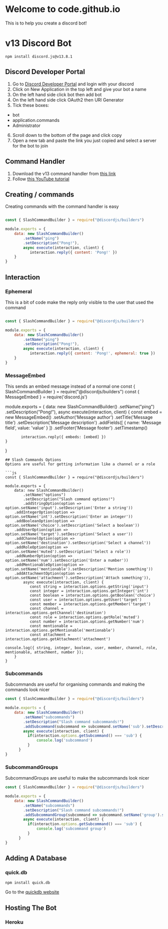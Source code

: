 # Welcome to code.github.io

This is to help you create a discord bot!

# v13 Discord Bot

```
npm install discord.js@v13.8.1

```
## Discord Developer Portal
1. Go to [Discord Developer Portal](https://discord.com/developers/applications) and login with your discord
2. Click on New Application in the top left and give your bot a name
3. On the left hand side click bot then add bot
4. On the left hand side click OAuth2 then URl Generator
5. Tick these boxes:
- bot
- application.commands
- Administrator
6. Scroll down to the bottom of the page and click copy
7. Open a new tab and paste the link you just copied and select a server for the bot to join
## Command Handler
1. Download the v13 command handler from [this link](https://cdn.discordapp.com/attachments/980962737926574083/982047171832594462/SlashCommand_Package_Discord.jsv13.zip)
2. Follow [this YouTube tutorial](https://www.youtube.com/watch?v=qceocw4kf7c)
## Creating / commands
Creating commands with the command handler is easy
```js

const { SlashCommandBuilder } = require("@discordjs/builders")

module.exports = {
    data: new SlashCommandBuilder()
        .setName("ping")
        .setDescription("Pong!"),
        async execute(interaction, client) {
           interaction.reply({ content: 'Pong!' })
    }
}
```
## Interaction
### Ephemeral
This is a bit of code make the reply only visible to the user that used the command

```js

const { SlashCommandBuilder } = require("@discordjs/builders")

module.exports = {
    data: new SlashCommandBuilder()
        .setName("ping")
        .setDescription("Pong!"),
        async execute(interaction, client) {
           interaction.reply({ content: 'Pong!', ephemeral: true })
    }
}
```
### MessageEmbed
This sends an embed message instead of a normal one
const { SlashCommandBuilder } = require("@discordjs/builders")
const { MessageEmbed } = require('discord.js')

module.exports = {
    data: new SlashCommandBuilder()
        .setName("ping")
        .setDescription("Pong!"),
        async execute(interaction, client) {
           const embed = new MessageEmbed()
           .setAuthor('Message author')
           .setTitle('Message title')
           .setDescription('Message description')
           .addFields([
               { name: 'Message field', value: 'value' }
           ])
           .setFooter('Message footer')
           .setTimestamp()

           interaction.reply({ embeds: [embed] })
    }
}
```
## Slash Commands Options
Options are useful for getting information like a channel or a role

```js
const { SlashCommandBuilder } = require("@discordjs/builders")

module.exports = {
    data: new SlashCommandBuilder()
        .setName("options")
        .setDescription("Slash command options!")
        .addStringOption(option => option.setName('input').setDescription('Enter a string'))
	.addIntegerOption(option => option.setName('int').setDescription('Enter an integer'))
	.addBooleanOption(option => option.setName('choice').setDescription('Select a boolean'))
	.addUserOption(option => option.setName('target').setDescription('Select a user'))
	.addChannelOption(option => option.setName('destination').setDescription('Select a channel'))
	.addRoleOption(option => option.setName('muted').setDescription('Select a role'))
	.addNumberOption(option => option.setName('num').setDescription('Enter a number'))
	.addMentionableOption(option => option.setName('mentionable').setDescription('Mention something'))
	.addAttachmentOption(option => option.setName('attachment').setDescription('Attach something')),
        async execute(interaction, client) {
           const string = interaction.options.getString('input')
           const integer = interaction.options.getInteger('int')
           const boolean = interaction.options.getBoolean('choice')
           const user = interaction.options.getUser('target')
           const member = interaction.options.getMember('target')
           const channel = interaction.options.getChannel('destination')
           const role = interaction.options.getRole('muted')
           const number = interaction.options.getNumber('num')
           const mentionable = interaction.options.getMentionable('mentionable')
           const attachment = interaction.options.getAttachment('attachment')

console.log({ string, integer, boolean, user, member, channel, role, mentionable, attachment, number });
    }
}
```
### Subcommands
Subcommands are useful for organising commands and making the commands look nicer
```js
const { SlashCommandBuilder } = require("@discordjs/builders")

module.exports = {
    data: new SlashCommandBuilder()
        .setName("subcommands")
        .setDescription("Slash command subcommands!")
        .addSubcommand(subcommand => subcommand.setName('sub').setDescription('A subcommand')),
        async execute(interaction, client) {
          if(interaction.options.getSubcommand() === 'sub') {
              console.log('subcommand')
          }
      }
}
```
### SubcommandGroups
SubcommandGroups are useful to make the subcommands look nicer
```js
const { SlashCommandBuilder } = require("@discordjs/builders")

module.exports = {
    data: new SlashCommandBuilder()
        .setName("subcommands")
        .setDescription("Slash command subcommands!")
        .addSubcommandGroup(subcommand => subcommand.setName('group').setDescription('a subcommand group').addSubcommand(subcommand => subcommand.setName('sub').setDescription('A subcommand'))),
        async execute(interaction, client) {
          if(interaction.options.getSubcommand() === 'sub') {
              console.log('subcommand group')
          }
      }
}
```

## Adding A Database
### quick.db
```
npm install quick.db
```
Go to the [quickdb website](https://quickdb.js.org/)
## Hosting The Bot
### Heroku
